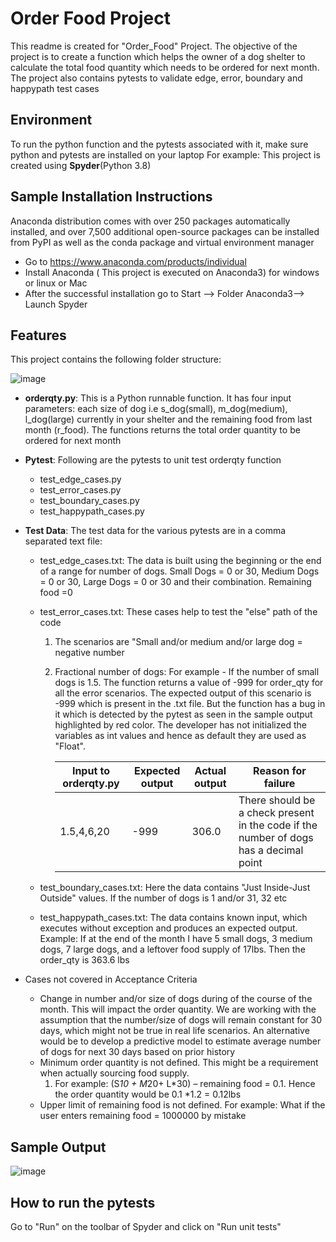 # Order Food Project
This readme is created for "Order_Food" Project. The objective of the project is to create a function which helps the owner of a dog shelter to calculate the total food quantity which needs to be ordered for next month. The project also contains pytests to validate edge, error, boundary and happypath test cases

## Environment
To run the python function and the pytests associated with it, make sure python and pytests are installed on your laptop
For example: This project is created using **Spyder**(Python 3.8)

## Sample Installation Instructions
Anaconda distribution comes with over 250 packages automatically installed, and over 7,500 additional open-source packages can be installed from PyPI as well as the conda package and virtual environment manager
- Go to https://www.anaconda.com/products/individual
- Install Anaconda ( This project is executed on Anaconda3) for windows or linux or Mac
- After the successful installation go to Start --> Folder Anaconda3--> Launch Spyder

## Features
This project contains the following folder structure:

![image](https://user-images.githubusercontent.com/51870349/129499345-f3262889-725b-419c-a81e-57d6cec67d29.png)

- **orderqty.py**: This is a Python runnable function. It has four input parameters: each size of dog i.e s_dog(small), m_dog(medium), l_dog(large) currently in your shelter and the remaining food from last month (r_food). The functions returns the total order quantity to be ordered for next month

- **Pytest**: Following are the pytests to unit test orderqty function
    - test_edge_cases.py
    - test_error_cases.py
    - test_boundary_cases.py
    - test_happypath_cases.py
    
- **Test Data**: The test data for the various pytests are in a comma separated text file:
    - test_edge_cases.txt: The data is built using the beginning or the end of a range for number of dogs. Small Dogs = 0 or 30, Medium Dogs = 0 or 30, Large Dogs = 0 or 30 and their combination. Remaining food =0 
    - test_error_cases.txt: These cases help to test the "else" path of the code
      1. The scenarios are "Small and/or medium and/or large dog = negative number 
      2. Fractional number of dogs: For example - If the number of small dogs is 1.5. The function returns a value of -999 for order_qty for all the error scenarios. The expected output of this scenario is -999 which is present in the .txt file. But the function has a bug in it which is detected by the pytest as seen in the sample output           highlighted by red color. The developer has not initialized the variables as int values and hence as default they are used as "Float". 
      
         |Input to orderqty.py|Expected output                |   Actual output             | Reason for failure |
         |----------------    |-------------------------------|-----------------------------|--------------------| 
         |1.5,4,6,20          |         -999                  |           306.0               |There should be a check present in the code if the number of dogs has a decimal point|  
    
    - test_boundary_cases.txt: Here the data contains "Just Inside-Just Outside" values. If the number of dogs is 1 and/or 31, 32 etc
    - test_happypath_cases.txt: The data contains known input, which executes without exception and produces an expected output. Example: If at the end of the month I have 5 small dogs, 3 medium dogs, 7 large dogs, and a leftover food supply of 17lbs. Then the order_qty is 363.6 lbs

- Cases not covered in Acceptance Criteria
    - Change in number and/or size of dogs during of the course of the month. This will impact the order quantity. We are working with the assumption that the number/size of dogs will remain constant for 30 days, which might not be true in real life scenarios. An alternative would be to develop a predictive model to estimate average number of dogs for next 30 days based on prior history
    - Minimum order quantity is not defined. This might be a requirement when actually sourcing food supply.
      1. For example: (S*10 + M*20+ L*30) – remaining food = 0.1. Hence the order quantity would be 0.1 *1.2 = 0.12lbs
    - Upper limit of remaining food is not defined. For example: What if the user enters remaining food = 1000000 by mistake

## Sample Output
![image](https://user-images.githubusercontent.com/51870349/129511228-f7a8e42c-fc4e-4f56-858d-387e682f11ac.png)

## How to run the pytests
Go to "Run" on the toolbar of Spyder and click on "Run unit tests"
